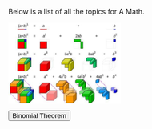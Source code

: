 <html>
<body>

<head>
 <style>
   .intro {
    font-size: 10;
   }
   .binomial {
    display: inline-block;
   }
  .binomialimg {
    width: 225px;
    border-width: 5px;
    border-color: Black;
    margin-bottom: 10px;
   }
 </style>
</head>

<p class="intro">
 Below is a list of all the topics for A Math.
</p>

<div class="binomial">
 <img class="binomialimg" src="images/Capture.JPG">
 <br/>
 <button> Binomial Theorem </button>
</div>

</body>
</html>
